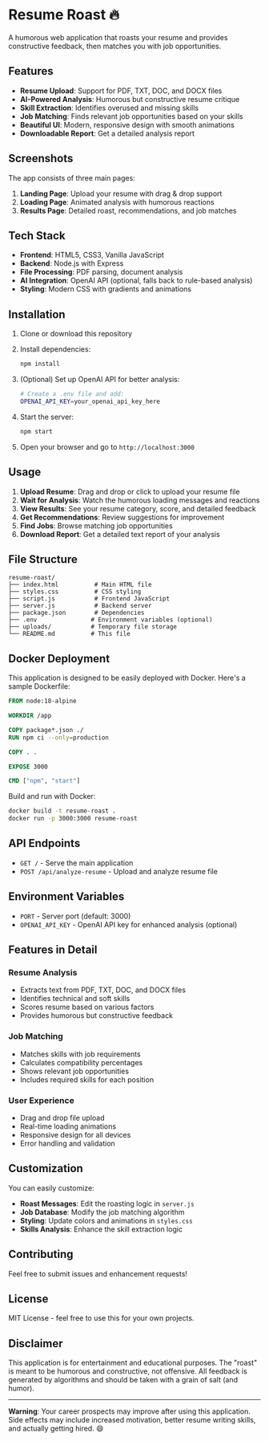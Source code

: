 # Resume Roast 🔥

A humorous web application that roasts your resume and provides constructive feedback, then matches you with job opportunities.

## Features

- **Resume Upload**: Support for PDF, TXT, DOC, and DOCX files
- **AI-Powered Analysis**: Humorous but constructive resume critique
- **Skill Extraction**: Identifies overused and missing skills
- **Job Matching**: Finds relevant job opportunities based on your skills
- **Beautiful UI**: Modern, responsive design with smooth animations
- **Downloadable Report**: Get a detailed analysis report

## Screenshots

The app consists of three main pages:
1. **Landing Page**: Upload your resume with drag & drop support
2. **Loading Page**: Animated analysis with humorous reactions
3. **Results Page**: Detailed roast, recommendations, and job matches

## Tech Stack

- **Frontend**: HTML5, CSS3, Vanilla JavaScript
- **Backend**: Node.js with Express
- **File Processing**: PDF parsing, document analysis
- **AI Integration**: OpenAI API (optional, falls back to rule-based analysis)
- **Styling**: Modern CSS with gradients and animations

## Installation

1. Clone or download this repository
2. Install dependencies:
   ```bash
   npm install
   ```

3. (Optional) Set up OpenAI API for better analysis:
   ```bash
   # Create a .env file and add:
   OPENAI_API_KEY=your_openai_api_key_here
   ```

4. Start the server:
   ```bash
   npm start
   ```

5. Open your browser and go to `http://localhost:3000`

## Usage

1. **Upload Resume**: Drag and drop or click to upload your resume file
2. **Wait for Analysis**: Watch the humorous loading messages and reactions
3. **View Results**: See your resume category, score, and detailed feedback
4. **Get Recommendations**: Review suggestions for improvement
5. **Find Jobs**: Browse matching job opportunities
6. **Download Report**: Get a detailed text report of your analysis

## File Structure

```
resume-roast/
├── index.html          # Main HTML file
├── styles.css          # CSS styling
├── script.js           # Frontend JavaScript
├── server.js           # Backend server
├── package.json        # Dependencies
├── .env               # Environment variables (optional)
├── uploads/           # Temporary file storage
└── README.md          # This file
```

## Docker Deployment

This application is designed to be easily deployed with Docker. Here's a sample Dockerfile:

```dockerfile
FROM node:18-alpine

WORKDIR /app

COPY package*.json ./
RUN npm ci --only=production

COPY . .

EXPOSE 3000

CMD ["npm", "start"]
```

Build and run with Docker:
```bash
docker build -t resume-roast .
docker run -p 3000:3000 resume-roast
```

## API Endpoints

- `GET /` - Serve the main application
- `POST /api/analyze-resume` - Upload and analyze resume file

## Environment Variables

- `PORT` - Server port (default: 3000)
- `OPENAI_API_KEY` - OpenAI API key for enhanced analysis (optional)

## Features in Detail

### Resume Analysis
- Extracts text from PDF, TXT, DOC, and DOCX files
- Identifies technical and soft skills
- Scores resume based on various factors
- Provides humorous but constructive feedback

### Job Matching
- Matches skills with job requirements
- Calculates compatibility percentages
- Shows relevant job opportunities
- Includes required skills for each position

### User Experience
- Drag and drop file upload
- Real-time loading animations
- Responsive design for all devices
- Error handling and validation

## Customization

You can easily customize:
- **Roast Messages**: Edit the roasting logic in `server.js`
- **Job Database**: Modify the job matching algorithm
- **Styling**: Update colors and animations in `styles.css`
- **Skills Analysis**: Enhance the skill extraction logic

## Contributing

Feel free to submit issues and enhancement requests!

## License

MIT License - feel free to use this for your own projects.

## Disclaimer

This application is for entertainment and educational purposes. The "roast" is meant to be humorous and constructive, not offensive. All feedback is generated by algorithms and should be taken with a grain of salt (and humor).

---

**Warning**: Your career prospects may improve after using this application. Side effects may include increased motivation, better resume writing skills, and actually getting hired. 😄
